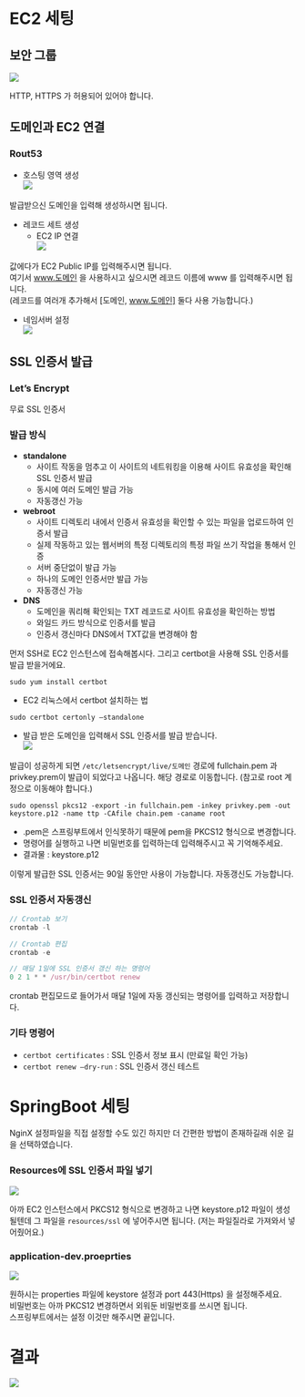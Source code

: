 # EC2 세팅

## 보안 그룹

![](https://velog.velcdn.com/images/boo105/post/eaed79d0-7e4b-4320-830f-000656ff6186/image.png)

HTTP, HTTPS 가 허용되어 있어야 합니다.

## 도메인과 EC2 연결

### Rout53

- 호스팅 영역 생성  
    ![](https://velog.velcdn.com/images/boo105/post/7ee332ef-fea4-4231-9899-f61b1cfd974d/image.png)

발급받으신 도메인을 입력해 생성하시면 됩니다.

- 레코드 세트 생성
    - EC2 IP 연결  
        ![](https://velog.velcdn.com/images/boo105/post/d1c74f8d-66c8-47e0-9999-0b937c8c4996/image.png)

값에다가 EC2 Public IP를 입력해주시면 됩니다.  
여기서 www.도메인 을 사용하시고 싶으시면 레코드 이름에 www 를 입력해주시면 됩니다.  
(레코드를 여러개 추가해서 [도메인, www.도메인] 둘다 사용 가능합니다.)

- 네임서버 설정  
    ![](https://velog.velcdn.com/images/boo105/post/baaecfb4-eab4-4fc0-b3cf-367b39755e4f/image.png)

## SSL 인증서 발급

### Let’s Encrypt

무료 SSL 인증서

### 발급 방식

- **standalone**
    - 사이트 작동을 멈추고 이 사이트의 네트워킹을 이용해 사이트 유효성을 확인해 SSL 인증서 발급
    - 동시에 여러 도메인 발급 가능
    - 자동갱신 가능
- **webroot**
    - 사이트 디렉토리 내에서 인증서 유효성을 확인할 수 있는 파일을 업로드하여 인증서 발급
    - 실제 작동하고 있는 웹서버의 특정 디렉토리의 특정 파일 쓰기 작업을 통해서 인증
    - 서버 중단없이 발급 가능
    - 하나의 도메인 인증서만 발급 가능
    - 자동갱신 가능
- **DNS**
    - 도메인을 쿼리해 확인되는 TXT 레코드로 사이트 유효성을 확인하는 방법
    - 와일드 카드 방식으로 인증서를 발급
    - 인증서 갱신마다 DNS에서 TXT값을 변경해야 함

먼저 SSH로 EC2 인스턴스에 접속해봅시다. 그리고 certbot을 사용해 SSL 인증서를 발급 받을거에요.

`sudo yum install certbot`

- EC2 리눅스에서 certbot 설치하는 법

`sudo certbot certonly —standalone`

- 발급 받은 도메인을 입력해서 SSL 인증서를 발급 받습니다.  
    ![](https://velog.velcdn.com/images/boo105/post/88fee6eb-6a52-4b6e-bd70-8255bcf76a90/image.png)

발급이 성공하게 되면 `/etc/letsencrypt/live/도메인` 경로에 fullchain.pem 과 privkey.prem이 발급이 되었다고 나옵니다. 해당 경로로 이동합니다. (참고로 root 계정으로 이동해야 합니다.)

`sudo openssl pkcs12 -export -in fullchain.pem -inkey privkey.pem -out keystore.p12 -name ttp -CAfile chain.pem -caname root`

- .pem은 스프링부트에서 인식못하기 때문에 pem을 PKCS12 형식으로 변경합니다.
- 명령어를 실행하고 나면 비밀번호를 입력하는데 입력해주시고 꼭 기억해주세요.
- 결과물 : keystore.p12

이렇게 발급한 SSL 인증서는 90일 동안만 사용이 가능합니다.  자동갱신도 가능합니다.

### SSL 인증서 자동갱신

```jsx
// Crontab 보기
crontab -l

// Crontab 편집
crontab -e
```

```jsx
// 매달 1일에 SSL 인증서 갱신 하는 명령어
0 2 1 * * /usr/bin/certbot renew
```

crontab 편집모드로 들어가서 매달 1일에 자동 갱신되는 명령어를 입력하고 저장합니다.

### 기타 명령어

- `certbot certificates` : SSL 인증서 정보 표시 (만료일 확인 가능)
- `certbot renew —dry-run` : SSL 인증서 갱신 테스트

# SpringBoot 세팅

NginX 설정파일을 직접 설정할 수도 있긴 하지만 더 간편한 방법이 존재하길래 쉬운 길을 선택하였습니다.

### Resources에 SSL 인증서 파일 넣기

![](https://velog.velcdn.com/images/boo105/post/b06f75f6-2d3a-4ba4-aa09-afe18715be28/image.png)

아까 EC2 인스턴스에서 PKCS12 형식으로 변경하고 나면 keystore.p12 파일이 생성 될텐데 그 파일을 `resources/ssl` 에 넣어주시면 됩니다. (저는 파일질라로 가져와서 넣어줬어요.)

### application-dev.proeprties

![](https://velog.velcdn.com/images/boo105/post/cbd1dec4-5dea-485e-b21c-9f06c06d8b35/image.png)

원하시는 properties 파일에 keystore 설정과 port 443(Https) 을 설정해주세요.  
비밀번호는 아까 PKCS12 변경하면서 외워둔 비밀번호를 쓰시면 됩니다.  
스프링부트에서는 설정 이것만 해주시면 끝입니다.

# 결과

![](https://velog.velcdn.com/images/boo105/post/319979b4-0cce-4f84-b913-e2d09b652aee/image.png)
